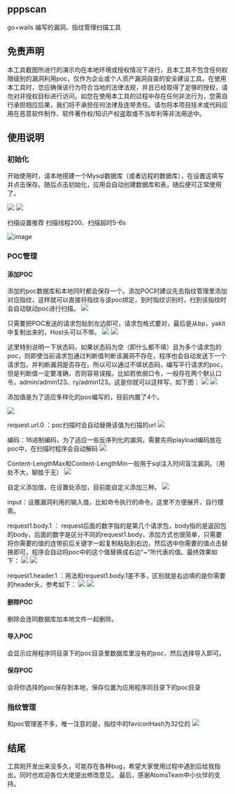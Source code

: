 ## pppscan

go+wails 编写的漏洞、指纹管理扫描工具

## 免责声明

本工具截图所进行的演示均在本地环境或授权情况下进行，且本工具不包含任何权限级别的漏洞利用poc，仅作为企业或个人资产漏洞自查的安全建设工具。在使用本工具时，您应确保该行为符合当地的法律法规，并且已经取得了足够的授权，请勿对非授权目标进行访问。如您在使用本工具的过程中存在任何非法行为，您需自行承担相应后果，我们将不承担任何法律及连带责任。请勿将本项目技术或代码应用在恶意软件制作、软件著作权/知识产权盗取或不当牟利等非法用途中。

## 使用说明

### 初始化

开始使用时，请本地搭建一个Mysql数据库（或者远程的数据库），在设置这填写并点击保存。随后点击初始化，应用会自动创建数据库和表，随后便可正常使用了。

![](https://yuexiaduzhuo.oss-cn-nanjing.aliyuncs.com/pppscan/202403291036548.png)
![](https://yuexiaduzhuo.oss-cn-nanjing.aliyuncs.com/pppscan/202403291110700.png)

扫描设置推荐
扫描线程200、扫描超时5-6s

![image](https://github.com/zhensuibianwan/pppscan/assets/105875607/08bcb1c7-62ea-43bd-b154-10fcf4400a4f)


### POC管理

#### 添加POC

添加的poc数据库和本地同时都会保存一个。添加POC时建议先去指纹管理里添加对应指纹，这样就可以直接将指纹与该poc绑定，到时指纹识别时，扫到该指纹时会自动联动poc进行扫描。
![](https://yuexiaduzhuo.oss-cn-nanjing.aliyuncs.com/pppscan/202403291112910.png)


只需要把POC发送的请求包贴到左边即可，请求包格式要对，最后是从bp，yakit中复制出来的，Host头可以不带。
![](https://yuexiaduzhuo.oss-cn-nanjing.aliyuncs.com/pppscan/202403291116452.png)
![](https://yuexiaduzhuo.oss-cn-nanjing.aliyuncs.com/pppscan/202403291122684.png)

这里特别说明一下状态码，如果状态码为空（即什么都不填）且为多个请求包的poc，则即使当前请求包通过判断值判断该漏洞不存在，程序也会自动发送下一个请求包，并判断漏洞是否存在。所以可以通过不填状态码，编写平行请求的poc，但是判断值一定要准确，否则容易误报。比如若依弱口令，一般存在两个默认口令，admin/admin123、ry/admin123。这是你就可以这样写，如下图：
![](https://yuexiaduzhuo.oss-cn-nanjing.aliyuncs.com/pppscan/202403291133036.png)
![](https://yuexiaduzhuo.oss-cn-nanjing.aliyuncs.com/pppscan/202403291429456.png)

添加值是为了适应多样化的poc编写的，目前内置了4个。

![](https://yuexiaduzhuo.oss-cn-nanjing.aliyuncs.com/pppscan/202403291138186.png)

request.url.0 ：poc扫描时会自动替换该值为扫描的url
![](https://yuexiaduzhuo.oss-cn-nanjing.aliyuncs.com/pppscan/202403291145020.png)

编码：16进制编码，为了适应一些反序列化的漏洞，需要先将playload编码放在poc中，在扫描时程序会自动解码
![](https://yuexiaduzhuo.oss-cn-nanjing.aliyuncs.com/pppscan/202403291148375.png)

Content-LengthMax和Content-LengthMin一般用于sql注入时间盲注漏洞。（用处不大，聊胜于无）
![](https://yuexiaduzhuo.oss-cn-nanjing.aliyuncs.com/pppscan/202403291150235.png)

自定义添加值，在设置处添加，目前能自定义添加三种。
![](https://yuexiaduzhuo.oss-cn-nanjing.aliyuncs.com/pppscan/202403291154866.png)

input：设置漏洞利用的输入值，比如命令执行的命令，这里不方便展开，自行摸索。

request1.body.1 ： request后面的数字指的是第几个请求包，body指的是返回包的body，后面的数字是区分不同的request1.body，添加方式也很简单，只需要将你需要的值的连带前后关键字一起复制粘贴到右边，然后选中你需要的值点击替换即可，程序会自动将poc中的这个值替换成右边“~”所代表的值。最终效果如下：
![](https://yuexiaduzhuo.oss-cn-nanjing.aliyuncs.com/pppscan/202403291202053.png)
![](https://yuexiaduzhuo.oss-cn-nanjing.aliyuncs.com/pppscan/202403291204183.png)

request1.header.1 ：用法和request1.body.1差不多，区别就是右边填的是你需要的header头，参考如下：
![](https://yuexiaduzhuo.oss-cn-nanjing.aliyuncs.com/pppscan/202403291213770.png)
![](https://yuexiaduzhuo.oss-cn-nanjing.aliyuncs.com/pppscan/202403291214651.png)


#### 删除POC

删除会连同数据库加本地文件一起删除。

#### 导入POC

会显示应用程序同目录下的poc目录里数据库里没有的poc，然后选择导入即可。

#### 保存POC

会将你选择的poc保存到本地，保存位置为应用程序同目录下的poc目录

### 指纹管理

和poc管理差不多，唯一注意的是，指纹中的faviconHash为32位的
![](https://yuexiaduzhuo.oss-cn-nanjing.aliyuncs.com/pppscan/202403291345300.png)


## 结尾

工具刚开发出来没多久，可能存在各种bug，希望大家使用过程中遇到后给我指出，同时也欢迎各位大佬提出修改意见。
最后，感谢AtomsTeam中小伙伴的支持。
